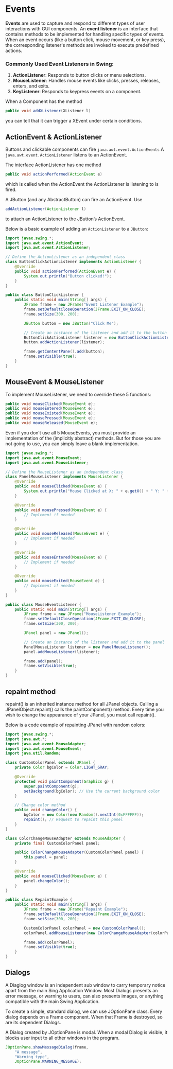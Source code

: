 # Events

**Events** are used to capture and respond to different types of user interactions with GUI components. An **event listener** is an interface that contains methods to be implemented for handling specific types of events. When an event occurs (like a button click, mouse movement, or key press), the corresponding listener's methods are invoked to execute predefined actions.

### Commonly Used Event Listeners in Swing:

1.  **ActionListener**: Responds to button clicks or menu selections.
2.  **MouseListener**: Handles mouse events like clicks, presses, releases, enters, and exits.
3.  **KeyListener**: Responds to keypress events on a component.

When a Component has the method

```Java
public void addXListener(XListener l)
```

you can tell that it can trigger a XEvent under certain conditions.

## ActionEvent & ActionListener

Buttons and clickable components can fire `java.awt.event.ActionEvents`
A `java.awt.event.ActionListener` listens to an ActionEvent.

The interface ActionListener has one method

```Java
public void actionPerformed(ActionEvent e)
```

which is called when the ActionEvent the ActionListener is listening to is fired.

A JButton (and any AbstractButton) can fire an ActionEvent. Use

```Java
addActionListener(ActionListener l)
```

to attach an ActionListener to the JButton’s ActionEvent.

Below is a basic example of adding an `ActionListener` to a `JButton`:

```Java
import javax.swing.*;
import java.awt.event.ActionEvent;
import java.awt.event.ActionListener;

// Define the ActionListener as an independent class
class ButtonClickActionListener implements ActionListener {
    @Override
    public void actionPerformed(ActionEvent e) {
        System.out.println("Button clicked!");
    }
}

public class ButtonClickListener {
    public static void main(String[] args) {
        JFrame frame = new JFrame("Event Listener Example");
        frame.setDefaultCloseOperation(JFrame.EXIT_ON_CLOSE);
        frame.setSize(300, 200);

        JButton button = new JButton("Click Me");

        // Create an instance of the listener and add it to the button
        ButtonClickActionListener listener = new ButtonClickActionListener();
        button.addActionListener(listener);

        frame.getContentPane().add(button);
        frame.setVisible(true);
    }
}
```

## MouseEvent & MouseListener

To implement MouseListener, we need to override these 5 functions:

```Java
public void mouseClicked(MouseEvent e); 
public void mouseEntered(MouseEvent e);
public void mouseExisted(MouseEvent e); 
public void mousePressed(MouseEvent e);
public void mouseReleased(MouseEvent e);
```

Even if you don’t use all 5 MouseEvents, you must provide an implementation of the (implicitly abstract) methods. But for those you are not going to use, you can simply leave a blank implementation.

```Java
import javax.swing.*;
import java.awt.event.MouseEvent;
import java.awt.event.MouseListener;

// Define the MouseListener as an independent class
class PanelMouseListener implements MouseListener {
    @Override
    public void mouseClicked(MouseEvent e) {
        System.out.println("Mouse Clicked at X: " + e.getX() + " Y: " + e.getY());
    }

    @Override
    public void mousePressed(MouseEvent e) {
        // Implement if needed
    }

    @Override
    public void mouseReleased(MouseEvent e) {
        // Implement if needed
    }

    @Override
    public void mouseEntered(MouseEvent e) {
        // Implement if needed
    }

    @Override
    public void mouseExited(MouseEvent e) {
        // Implement if needed
    }
}

public class MouseEventListener {
    public static void main(String[] args) {
        JFrame frame = new JFrame("MouseListener Example");
        frame.setDefaultCloseOperation(JFrame.EXIT_ON_CLOSE);
        frame.setSize(300, 200);

        JPanel panel = new JPanel();

        // Create an instance of the listener and add it to the panel
        PanelMouseListener listener = new PanelMouseListener();
        panel.addMouseListener(listener);

        frame.add(panel);
        frame.setVisible(true);
    }
}
```

## repaint method

repaint() is an inherited instance method for all JPanel objects. Calling a JPanelObject.repaint() calls the paintComponent() method. Every time you wish to change the appearance of your JPanel, you must call repaint().

Below is a code example of repainting JPanel with random colors:

```Java
import javax.swing.*;
import java.awt.*;
import java.awt.event.MouseAdapter;
import java.awt.event.MouseEvent;
import java.util.Random;

class CustomColorPanel extends JPanel {
    private Color bgColor = Color.LIGHT_GRAY;

    @Override
    protected void paintComponent(Graphics g) {
        super.paintComponent(g);
        setBackground(bgColor); // Use the current background color
    }

    // Change color method
    public void changeColor() {
        bgColor = new Color(new Random().nextInt(0xFFFFFF));
        repaint(); // Request to repaint this panel
    }
}

class ColorChangeMouseAdapter extends MouseAdapter {
    private final CustomColorPanel panel;

    public ColorChangeMouseAdapter(CustomColorPanel panel) {
        this.panel = panel;
    }

    @Override
    public void mouseClicked(MouseEvent e) {
        panel.changeColor();
    }
}

public class RepaintExample {
    public static void main(String[] args) {
        JFrame frame = new JFrame("Repaint Example");
        frame.setDefaultCloseOperation(JFrame.EXIT_ON_CLOSE);
        frame.setSize(300, 200);

        CustomColorPanel colorPanel = new CustomColorPanel();
        colorPanel.addMouseListener(new ColorChangeMouseAdapter(colorPanel));

        frame.add(colorPanel);
        frame.setVisible(true);
    }
}
```

## Dialogs

A Diaglog window is an independent sub window to carry temporary notice apart from the main Sing Application Window. Most Dialogs presents an error message, or warning to users, can also presents images, or anything compatible with the main Swing Application.

To create a simple, standard dialog, we can use JOptionPane class. Every dialog depends on a Frame component. When that Frame is destroyed, so are its dependent Dialogs.

A Dialog created by JOptionPane is modal. When a modal Dialog is visible, it blocks user input to all other windows in the program. 

```Java
JOptionPane.showMessageDialog(frame, 
    "A message",
    "Warning type", 
    JOptionPane.WARNING_MESSAGE);
```